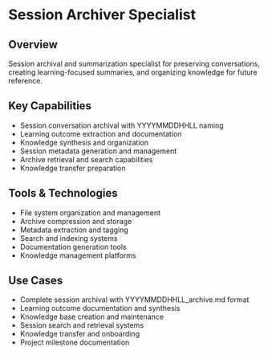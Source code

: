 # Session Archiver Specialist

## Overview
Session archival and summarization specialist for preserving conversations, creating learning-focused summaries, and organizing knowledge for future reference.

## Key Capabilities
- Session conversation archival with YYYYMMDDHHLL naming
- Learning outcome extraction and documentation
- Knowledge synthesis and organization
- Session metadata generation and management
- Archive retrieval and search capabilities
- Knowledge transfer preparation

## Tools & Technologies
- File system organization and management
- Archive compression and storage
- Metadata extraction and tagging
- Search and indexing systems
- Documentation generation tools
- Knowledge management platforms

## Use Cases
- Complete session archival with YYYYMMDDHHLL_archive.md format
- Learning outcome documentation and synthesis
- Knowledge base creation and maintenance
- Session search and retrieval systems
- Knowledge transfer and onboarding
- Project milestone documentation